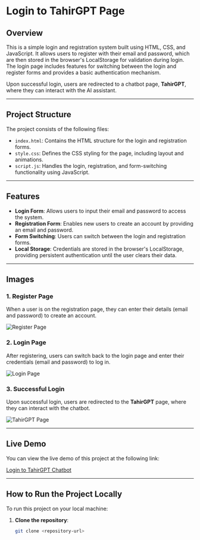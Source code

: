 # Login to TahirGPT Page

## Overview

This is a simple login and registration system built using HTML, CSS, and JavaScript. It allows users to register with their email and password, which are then stored in the browser's LocalStorage for validation during login. The login page includes features for switching between the login and register forms and provides a basic authentication mechanism.

Upon successful login, users are redirected to a chatbot page, **TahirGPT**, where they can interact with the AI assistant.

---

## Project Structure

The project consists of the following files:

- `index.html`: Contains the HTML structure for the login and registration forms.
- `style.css`: Defines the CSS styling for the page, including layout and animations.
- `script.js`: Handles the login, registration, and form-switching functionality using JavaScript.

---

## Features

- **Login Form**: Allows users to input their email and password to access the system.
- **Registration Form**: Enables new users to create an account by providing an email and password.
- **Form Switching**: Users can switch between the login and registration forms.
- **Local Storage**: Credentials are stored in the browser's LocalStorage, providing persistent authentication until the user clears their data.

---

## Images

### 1. Register Page

When a user is on the registration page, they can enter their details (email and password) to create an account.

![Register Page](https://github.com/imtahirnaseer/Login-to-TahirGPT/blob/c9190c0f0283654e788898ba265cd828dc1b0d7b/Screenshot%202024-11-26%20121337.png)

### 2. Login Page

After registering, users can switch back to the login page and enter their credentials (email and password) to log in.

![Login Page](https://github.com/imtahirnaseer/Login-to-TahirGPT/blob/c9190c0f0283654e788898ba265cd828dc1b0d7b/Screenshot%202024-11-26%20121446.png)

### 3. Successful Login

Upon successful login, users are redirected to the **TahirGPT** page, where they can interact with the chatbot.

![TahirGPT Page](https://github.com/imtahirnaseer/Login-to-TahirGPT/blob/c9190c0f0283654e788898ba265cd828dc1b0d7b/Screenshot%202024-11-24%20015014.png)

---

## Live Demo

You can view the live demo of this project at the following link:

[Login to TahirGPT Chatbot](https://imtahirnaseer.github.io/Login-to-TahirGPT/)

---

## How to Run the Project Locally

To run this project on your local machine:

1. **Clone the repository**:
   ```bash
   git clone <repository-url>
